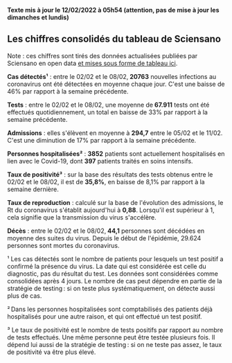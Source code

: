 <strong>Texte mis à jour le 12/02/2022 à 05h54 (attention, pas de mise à jour les dimanches et lundis)</strong><h2>Les chiffres consolidés du tableau de Sciensano</h2><p>Note : ces chiffres sont tirés des données actualisées publiées par Sciensano en open data <a href='https://datastudio.google.com/embed/u/0/reporting/c14a5cfc-cab7-4812-848c-0369173148ab/page/ZwmOB_blank'>et mises sous forme de tableau ici</a>.<p><strong>Cas détectés¹</strong> : entre le 02/02 et le 08/02,<strong> 20763</strong> nouvelles infections au coronavirus ont été détectées en moyenne chaque jour. C'est une baisse de 46% par rapport à la semaine précédente.<p><strong>Tests</strong> : entre le 02/02 et le 08/02, une moyenne de<strong> 67.911</strong> tests ont été effectués quotidiennement, un total en baisse de 33% par rapport à la semaine précédente.<p><strong>Admissions</strong> : elles s'élèvent en moyenne à <strong> 294,7</strong> entre le 05/02 et le 11/02. C'est une diminution de 17% par rapport à la semaine précédente.<p><strong>Personnes hospitalisées²</strong> : <strong>3852</strong> patients sont actuellement hospitalisés en lien avec le Covid-19, dont <strong>397</strong> patients traités en soins intensifs.<p><strong>Taux de positivité³</strong> : sur la base des résultats des tests obtenus entre le 02/02 et le 08/02, il est de <strong>35,8%</strong>, en baisse de 8,1% par rapport à la semaine dernière.<p><strong>Taux de reproduction</strong> : calculé sur la base de l'évolution des admissions, le Rt du coronavirus s'établit aujourd'hui à <strong>0,88</strong>. Lorsqu'il est supérieur à 1, cela signifie que la transmission du virus s'accélère.<p><strong>Décès</strong> : entre le 02/02 et le 08/02,<strong> 44,1</strong> personnes sont décédées en moyenne des suites du virus. Depuis le début de l'épidémie, 29.624 personnes sont mortes du coronavirus.<p>¹ Les cas détectés sont le nombre de patients pour lesquels un test positif a confirmé la présence du virus. La date qui est considérée est celle du diagnostic, pas du résultat du test. Les données sont considérées comme consolidées après 4 jours. Le nombre de cas peut dépendre en partie de la stratégie de testing : si on teste plus systématiquement, on détecte aussi plus de cas.<p>² Dans les personnes hospitalisées sont comptabilisés des patients déjà hospitalisés pour une autre raison, et qui ont effectué un test positif.<p>³ Le taux de positivité est le nombre de tests positifs par rapport au nombre de tests effectués. Une même personne peut être testée plusieurs fois. Il dépend lui aussi de la stratégie de testing : si on ne teste pas assez, le taux de positivité va être plus élevé.